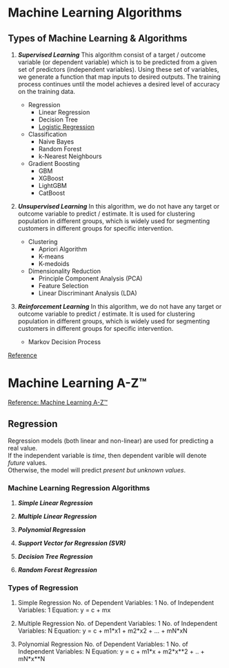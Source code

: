 # Machine Learning Algorithms

## Types of Machine Learning & Algorithms
1. ***Supervised Learning***
This algorithm consist of a target / outcome variable (or dependent variable) which is to be predicted from a given set of predictors (independent variables). Using these set of variables, we generate a function that map inputs to desired outputs. The training process continues until the model achieves a desired level of accuracy on the training data.
    - Regression
        - Linear Regression
        - Decision Tree
        - [Logistic Regression](https://careerfoundry.com/en/blog/data-analytics/what-is-logistic-regression/)
    - Classification
        - Naive Bayes
        - Random Forest
        - k-Nearest Neighbours
    - Gradient Boosting
        - GBM
        - XGBoost
        - LightGBM
        - CatBoost

2. ***Unsupervised Learning***
In this algorithm, we do not have any target or outcome variable to predict / estimate. It is used for clustering population in different groups, which is widely used for segmenting customers in different groups for specific intervention.
    - Clustering
        - Apriori Algorithm
        - K-means
        - K-medoids
    - Dimensionality Reduction
        - Principle Component Analysis (PCA)
        - Feature Selection
        - Linear Discriminant Analysis (LDA) 

3. ***Reinforcement Learning***
In this algorithm, we do not have any target or outcome variable to predict / estimate. It is used for clustering population in different groups, which is widely used for segmenting customers in different groups for specific intervention.
    - Markov Decision Process

[Reference](#https://www.analyticsvidhya.com/blog/2017/09/common-machine-learning-algorithms/)


# Machine Learning A-Z™
[Reference: Machine Learning A-Z™](#)

## Regression
Regression models (both linear and non-linear) are used for predicting a real value.  
If the independent variable is *time*, then dependent varible will denote *future* values.  
Otherwise, the model will predict *present but unknown values*.

### Machine Learning Regression Algorithms

1. ***Simple Linear Regression***

2. ***Multiple Linear Regression***

3. ***Polynomial Regression***

4. ***Support Vector for Regression (SVR)***

5. ***Decision Tree Regression***

6. ***Random Forest Regression***

### Types of Regression
1. Simple Regression
No. of Dependent Variables: 1
No. of Independent Variables: 1
Equation: y = c + mx

2. Multiple Regression
No. of Dependent Variables: 1
No. of Independent Variables: N
Equation: y = c + m1\*x1 + m2\*x2 + ... + mN\*xN

3. Polynomial Regression
No. of Dependent Variables: 1
No. of Independent Variables: N
Equation: y = c + m1\*x + m2\*x\*\*2 + .. + mN\*x\*\*N
